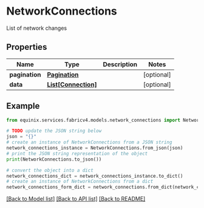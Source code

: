 # NetworkConnections

List of network changes

## Properties

Name | Type | Description | Notes
------------ | ------------- | ------------- | -------------
**pagination** | [**Pagination**](Pagination.md) |  | [optional] 
**data** | [**List[Connection]**](Connection.md) |  | [optional] 

## Example

```python
from equinix.services.fabricv4.models.network_connections import NetworkConnections

# TODO update the JSON string below
json = "{}"
# create an instance of NetworkConnections from a JSON string
network_connections_instance = NetworkConnections.from_json(json)
# print the JSON string representation of the object
print(NetworkConnections.to_json())

# convert the object into a dict
network_connections_dict = network_connections_instance.to_dict()
# create an instance of NetworkConnections from a dict
network_connections_form_dict = network_connections.from_dict(network_connections_dict)
```
[[Back to Model list]](../README.md#documentation-for-models) [[Back to API list]](../README.md#documentation-for-api-endpoints) [[Back to README]](../README.md)


